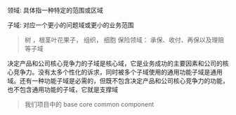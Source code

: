 
领域: 具体指一种特定的范围或区域

子域: 对应一个更小的问题域或更小的业务范围

> 树 ，根茎叶花果子， 组织， 细胞
> 保险领域： 承保、收付、再保以及理赔等子域

决定产品和公司核心竞争力的子域是核心域，它是业务成功的主要因素和公司的核心竞争力。没有太多个性化的诉求，同时被多个子域使用的通用功能子域是通用域。还有一种功能子域是必需的，但既不包含决定产品和公司核心竞争力的功能，也不包含通用功能的子域，它就是支撑域

> 我们项目中的 base core common component

